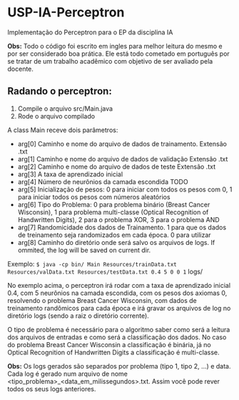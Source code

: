 USP-IA-Perceptron
=================

Implementação do Perceptron para o EP da disciplina IA

**Obs:** 
  Todo o código foi escrito em ingles para melhor leitura do mesmo e por ser considerado boa prática. Ele está todo cometado em português por se tratar de um trabalho acadêmico com objetivo de ser avaliado pela docente. 

Radando o perceptron:
------------------------

  1. Compile o arquivo src/Main.java
  2. Rode o arquivo compilado

A class Main receve dois parâmetros:
  * arg[0] Caminho e nome do arquivo de dados de trainamento. Extensão .txt 
  * arg[1] Caminho e nome do arquivo de dados de validação Extensão .txt 
  * arg[2] Caminho e nome do arquivo de dados de teste Extensão .txt
  * arg[3] A taxa de aprendizado inicial
  * arg[4] Número de neurônios da camada escondida TODO
  * arg[5] Inicialização de pesos: 0 para iniciar com todos os pesos com 0, 1 para iniciar todos os pesos com números aleatórios
  * arg[6] Tipo do Problema: 0 para problema binário (Breast Cancer Wisconsin), 1 para problema multi-classe (Optical Recognition of 
  Handwritten Digits), 2 para o problema XOR, 3 para o problema AND
  * arg[7] Randomicidade dos dados de Trainamento. 1 para que os dados de treinamento seja randomizados em cada época. 0 para utilizar 
  * arg[8] Caminho do diretório onde será salvo os arquivos de logs. If ommited, the log will be saved on current dir.

Exemplo:
  `$ java -cp bin/ Main Resources/trainData.txt Resources/valData.txt Resources/testData.txt 0.4 5 0 0 1` logs/
  
No exemplo acima, o perceptron irá rodar com a taxa de aprendizado inicial 0.4, com 5 neurônios na camada escondida, com os pesos dos axiomas 0, resolvendo o problema Breast Cancer Wisconsin, com dados de treinamento randômicos para cada época e irá gravar os arquivos de log no diretório logs (sendo a raiz o diretório corrente).

O tipo de problema é necessário para o algoritmo saber como será a leitura dos arquivos de entradas e como será a classificação dos dados. 
No caso do problema Breast Cancer Wisconsin a classificação é binária, já no Optical Recognition of Handwritten Digits a 
classificação é multi-classe.

**Obs:** 
  Os logs gerados são separados por problema (tipo 1, tipo 2, ...) e data. Cada log é gerado num arquivo de nome <tipo_problema>_<data_em_milissegundos>.txt. Assim você pode rever todos os seus logs anteriores. 